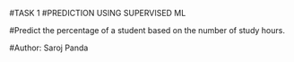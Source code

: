 #TASK 1
#PREDICTION USING SUPERVISED ML

#Predict the percentage of a student based on the number of study hours.

#Author: Saroj Panda
